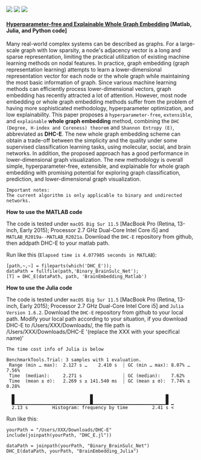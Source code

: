 [![](https://img.shields.io/badge/language-MATLAB-orange.svg)](https://www.mathworks.com/)
[![](https://img.shields.io/badge/language-Julia-yellow.svg)](https://julialang.org/)
[![](https://img.shields.io/badge/language-Python-blue.svg)](https://www.python.org/)

#### [Hyperparameter-free and Explainable Whole Graph Embedding](https://arxiv.org/abs/2108.02113) [Matlab, Julia, and Python code]

Many real-world complex systems can be described as graphs. For a large-scale graph with low sparsity, a node's adjacency vector is a long and sparse representation, limiting the practical utilization of existing machine learning methods on nodal features. In practice, graph embedding (graph representation learning) attempts to learn a lower-dimensional representation vector for each node or the whole graph while maintaining the most basic information of graph. Since various machine learning methods can efficiently process lower-dimensional vectors, graph embedding has recently attracted a lot of attention. However, most node embedding or whole graph embedding methods suffer from the problem of having more sophisticated methodology, hyperparameter optimization, and low explainability. This paper proposes a `hyperparameter-free`, `extensible`, and `explainable` **whole graph embedding** method, combining the `DHC (Degree, H-index and Coreness) theorem` and `Shannon Entropy (E)`, abbreviated as **DHC-E**. The new whole graph embedding scheme can obtain a trade-off between the simplicity and the quality under some supervised classification learning tasks, using molecular, social, and brain networks. In addition, the proposed approach has a good performance in lower-dimensional graph visualization. The new methodology is overall simple, hyperparameter-free, extensible, and explainable for whole graph embedding with promising potential for exploring graph classification, prediction, and lower-dimensional graph visualization.

```
Important notes:
The current algorithm is only applicable to binary and undirected networks.
```

**How to use the MATLAB code** 

The code is tested under `macOS Big Sur 11.5` [MacBook Pro (Retina, 13-inch, Early 2015); Processor 2.7 GHz Dual-Core Intel Core i5] and `MATLAB_R2019a--MATLAB_R2021a`.
Download the `DHC-E` repository from github, then addpath DHC-E to your matlab path.

Run like this (`Elapsed time is 4.077985 seconds in MATLAB`):
```
[path,~,~] = fileparts(which('DHC_E'));
dataPath = fullfile(path,'Binary_BrainSulc_Net');
[T] = DHC_E(dataPath, path, 'BrainEmbedding_Matlab')
```

**How to use the Julia code**

The code is tested under `macOS Big Sur 11.5` [MacBook Pro (Retina, 13-inch, Early 2015); Processor 2.7 GHz Dual-Core Intel Core i5] and `Julia Version 1.6.2`.
Download the `DHC-E` repository from github to your local path. 
Modify your local path according to your situation, if you download DHC-E to /Users/XXX/Downloads/, the file path is /Users/XXX/Downloads/DHC-E '(replace the XXX with your specifical name)'


`The time cost info of Julia is below`

```
BenchmarkTools.Trial: 3 samples with 1 evaluation.
 Range (min … max):  2.127 s …    2.410 s  ┊ GC (min … max): 8.07% … 7.56%
 Time  (median):     2.271 s               ┊ GC (median):    7.62%
 Time  (mean ± σ):   2.269 s ± 141.540 ms  ┊ GC (mean ± σ):  7.74% ± 0.28%

  █                            █                           █  
  █▁▁▁▁▁▁▁▁▁▁▁▁▁▁▁▁▁▁▁▁▁▁▁▁▁▁▁▁█▁▁▁▁▁▁▁▁▁▁▁▁▁▁▁▁▁▁▁▁▁▁▁▁▁▁▁█ ▁
  2.13 s         Histogram: frequency by time         2.41 s <

```

Run like this:

```
yourPath = "/Users/XXX/Downloads/DHC-E" 
include(joinpath(yourPath, "DHC_E.jl"))

dataPath = joinpath(yourPath, "Binary_BrainSulc_Net")
DHC_E(dataPath, yourPath, "BrainEmbedding_Julia")
```
